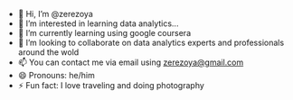 - 👋 Hi, I’m @zerezoya
- 👀 I’m interested in learning data analytics...
- 🌱 I’m currently learning using google coursera
- 💞️ I’m looking to collaborate on data analytics experts and professionals around the wold
- 📫 You can contact me via email using zerezoya@gmail.com
- 😄 Pronouns: he/him
- ⚡ Fun fact: I love traveling and doing photography

<!---
zerezoya/zerezoya is a ✨ special ✨ repository because its `README.md` (this file) appears on your GitHub profile.
You can click the Preview link to take a look at your changes.
--->
